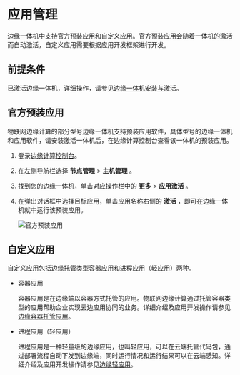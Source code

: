 应用管理 
=========================

边缘一体机中支持官方预装应用和自定义应用。官方预装应用会随着一体机的激活而自动激活，自定义应用需要根据应用开发框架进行开发。

前提条件 
-------------------------

已激活边缘一体机，详细操作，请参见[边缘一体机安装与激活](/cn.zh-CN/物联网边缘计算（新版本）/安装激活/边缘一体机安装与激活.md)。

官方预装应用 
---------------------------

物联网边缘计算的部分型号边缘一体机支持预装应用软件，具体型号的边缘一体机和应用软件，请安装激活一体机后，在边缘计算控制台查看该一体机的预装应用。

1. 登录[边缘计算控制台](https://iotedge.console.aliyun.com)。

   

2. 在左侧导航栏选择 **节点管理** \> **主机管理** 。

   

3. 找到您的边缘一体机，单击对应操作栏中的 **更多** \> **应用激活** 。

   

4. 在弹出对话框中选择目标应用，单击应用名称右侧的 **激活** ，即可在边缘一体机就中运行该预装应用。

   ![官方预装应用](https://static-aliyun-doc.oss-accelerate.aliyuncs.com/assets/img/zh-CN/1919049061/p175771.png)
   




自定义应用 
--------------------------

自定义应用包括边缘托管类型容器应用和进程应用（轻应用）两种。

* 容器应用

  容器应用是在边缘端以容器方式托管的应用。物联网边缘计算通过托管容器类型的应用帮助企业实现云边应用协同的业务。详细介绍及应用开发操作请参见[边缘容器托管应用]()。
  

* 进程应用（轻应用）

  进程应用是一种轻量级的边缘应用，也叫轻应用，可以在云端托管代码包，通过部署流程自动下发到边缘端，同时运行情况和运行结果可以在云端感知。详细介绍及应用开发操作请参见[边缘轻应用]()。
  



